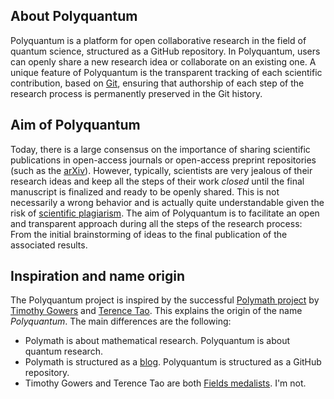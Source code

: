 ## About Polyquantum
Polyquantum is a platform for open collaborative research in the field of quantum science, structured as a GitHub repository. In Polyquantum, users can openly share a new research idea or collaborate on an existing one. A unique feature of Polyquantum is the transparent tracking of each scientific contribution, based on [Git](https://en.wikipedia.org/wiki/Git), ensuring that authorship of each step of the research process is permanently preserved in the Git history. 

## Aim of Polyquantum
Today, there is a large consensus on the importance of sharing scientific publications in open-access journals or open-access preprint repositories (such as the [arXiv](https://en.wikipedia.org/wiki/ArXiv)). However, typically, scientists are very jealous of their research ideas and keep all the steps of their work _closed_ until the final manuscript is finalized and ready to be openly shared. This is not necessarily a wrong behavior and is actually quite understandable given the risk of [scientific plagiarism](https://en.wikipedia.org/wiki/Plagiarism).
The aim of Polyquantum is to facilitate an open and transparent approach during all the steps of the research process: From the initial brainstorming of ideas to the final publication of the associated results.

## Inspiration and name origin
The Polyquantum project is inspired by the successful [Polymath project](https://en.wikipedia.org/wiki/Polymath_Project) by  [Timothy Gowers](https://en.wikipedia.org/wiki/Timothy_Gowers) and [Terence Tao](https://en.wikipedia.org/wiki/Terence_Tao). This explains the origin of the name _Polyquantum_. 
The main differences are the following:
 - Polymath is about mathematical research. Polyquantum is about quantum research.
 - Polymath is structured as a [blog](https://polymathprojects.org/). Polyquantum is structured as a GitHub repository.
 - Timothy Gowers and Terence Tao are both [Fields medalists](https://en.wikipedia.org/wiki/Fields_Medal). I'm not.
